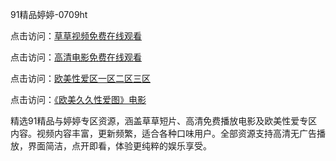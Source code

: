 91精品婷婷-0709ht

点击访问：<a href="https://heiliaoxwd5i8.pages.dev">草草视频免费在线观看</a>

点击访问：<a href="https://heiliaowt0d7p.pages.dev">高清电影免费在线观看</a>

点击访问：<a href="https://heiliaoga6s9v.pages.dev">欧美性爱区一区二区三区</a>

点击访问：<a href="https://heiliaoow5kzm.pages.dev">《欧美久久性爱图》电影</a>

精选91精品与婷婷专区资源，涵盖草草短片、高清免费播放电影及欧美性爱专区内容。视频内容丰富，更新频繁，适合各种口味用户。全部资源支持高清无广告播放，界面简洁，点开即看，体验更纯粹的娱乐享受。

<span style="display:none;">[Canonical link](https://github.com/sap20250709/sap1 ）</span>
